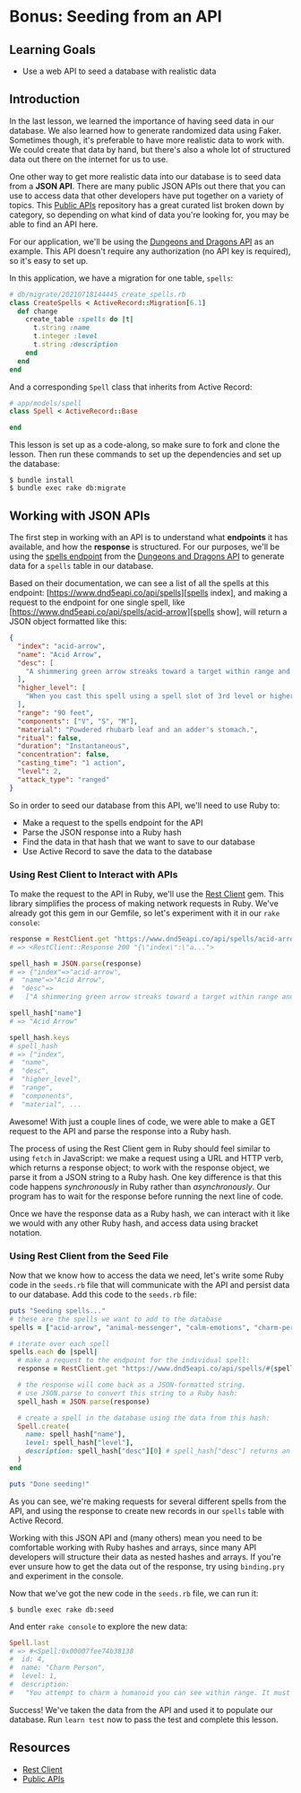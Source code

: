 # Bonus: Seeding from an API

## Learning Goals

- Use a web API to seed a database with realistic data

## Introduction

In the last lesson, we learned the importance of having seed data in our
database. We also learned how to generate randomized data using Faker. Sometimes
though, it's preferable to have more realistic data to work with. We could
create that data by hand, but there's also a whole lot of structured data out
there on the internet for us to use.

One other way to get more realistic data into our database is to seed data from
a **JSON API**. There are many public JSON APIs out there that you can use to
access data that other developers have put together on a variety of topics. This
[Public APIs][public apis] repository has a great curated list broken down by
category, so depending on what kind of data you're looking for, you may be able
to find an API here.

For our application, we'll be using the [Dungeons and Dragons API][dnd api] as
an example. This API doesn't require any authorization (no API key is required),
so it's easy to set up.

In this application, we have a migration for one table, `spells`:

```rb
# db/migrate/20210718144445_create_spells.rb
class CreateSpells < ActiveRecord::Migration[6.1]
  def change
    create_table :spells do |t|
      t.string :name
      t.integer :level
      t.string :description
    end
  end
end
```

And a corresponding `Spell` class that inherits from Active Record:

```rb
# app/models/spell
class Spell < ActiveRecord::Base

end
```

This lesson is set up as a code-along, so make sure to fork and clone the
lesson. Then run these commands to set up the dependencies and set up the
database:

```console
$ bundle install
$ bundle exec rake db:migrate
```

## Working with JSON APIs

The first step in working with an API is to understand what **endpoints** it has
available, and how the **response** is structured. For our purposes, we'll be
using the [spells endpoint][] from the [Dungeons and Dragons API][dnd api] to
generate data for a `spells` table in our database.

Based on their documentation, we can see a list of all the spells at this
endpoint: [https://www.dnd5eapi.co/api/spells][spells index], and making a
request to the endpoint for one single spell, like
[https://www.dnd5eapi.co/api/spells/acid-arrow][spells show], will return a JSON
object formatted like this:

```json
{
  "index": "acid-arrow",
  "name": "Acid Arrow",
  "desc": [
    "A shimmering green arrow streaks toward a target within range and bursts in a spray of acid. Make a ranged spell attack against the target. On a hit, the target takes 4d4 acid damage immediately and 2d4 acid damage at the end of its next turn. On a miss, the arrow splashes the target with acid for half as much of the initial damage and no damage at the end of its next turn."
  ],
  "higher_level": [
    "When you cast this spell using a spell slot of 3rd level or higher, the damage (both initial and later) increases by 1d4 for each slot level above 2nd."
  ],
  "range": "90 feet",
  "components": ["V", "S", "M"],
  "material": "Powdered rhubarb leaf and an adder's stomach.",
  "ritual": false,
  "duration": "Instantaneous",
  "concentration": false,
  "casting_time": "1 action",
  "level": 2,
  "attack_type": "ranged"
}
```

[spells index]: https://www.dnd5eapi.co/api/spells
[spells show]: https://www.dnd5eapi.co/api/spells/acid-arrow

So in order to seed our database from this API, we'll need to use Ruby to:

- Make a request to the spells endpoint for the API
- Parse the JSON response into a Ruby hash
- Find the data in that hash that we want to save to our database
- Use Active Record to save the data to the database

### Using Rest Client to Interact with APIs

To make the request to the API in Ruby, we'll use the
[Rest Client][rest-client] gem. This library simplifies the process of making
network requests in Ruby. We've already got this gem in our Gemfile, so let's
experiment with it in our `rake console`:

```rb
response = RestClient.get "https://www.dnd5eapi.co/api/spells/acid-arrow"
# => <RestClient::Response 200 "{\"index\":\"a...">

spell_hash = JSON.parse(response)
# => {"index"=>"acid-arrow",
#  "name"=>"Acid Arrow",
#  "desc"=>
#   ["A shimmering green arrow streaks toward a target within range and bursts in a spray of acid. Make a ranged spell attack against the target. On a hit, the target takes 4d4 acid damage immediately and 2d4 acid damage at the end of its next turn. On a miss, the arrow splashes the target with acid for half as much of the initial damage and no damage at the end of its next turn."], ...

spell_hash["name"]
# => "Acid Arrow"

spell_hash.keys
# spell_hash
# => ["index",
#  "name",
#  "desc",
#  "higher_level",
#  "range",
#  "components",
#  "material", ...
```

Awesome! With just a couple lines of code, we were able to make a GET request to
the API and parse the response into a Ruby hash.

The process of using the Rest Client gem in Ruby should feel similar to using
`fetch` in JavaScript: we make a request using a URL and HTTP verb, which
returns a response object; to work with the response object, we parse it from a
JSON string to a Ruby hash. One key difference is that this code happens
_synchronously_ in Ruby rather than _asynchronously_. Our program has to wait
for the response before running the next line of code.

Once we have the response data as a Ruby hash, we can interact with it like we
would with any other Ruby hash, and access data using bracket notation.

### Using Rest Client from the Seed File

Now that we know how to access the data we need, let's write some Ruby code in
the `seeds.rb` file that will communicate with the API and persist data to our
database. Add this code to the `seeds.rb` file:

```rb
puts "Seeding spells..."
# these are the spells we want to add to the database
spells = ["acid-arrow", "animal-messenger", "calm-emotions", "charm-person"]

# iterate over each spell
spells.each do |spell|
  # make a request to the endpoint for the individual spell:
  response = RestClient.get "https://www.dnd5eapi.co/api/spells/#{spell}"

  # the response will come back as a JSON-formatted string.
  # use JSON.parse to convert this string to a Ruby hash:
  spell_hash = JSON.parse(response)

  # create a spell in the database using the data from this hash:
  Spell.create(
    name: spell_hash["name"],
    level: spell_hash["level"],
    description: spell_hash["desc"][0] # spell_hash["desc"] returns an array, so we need to access the first index to get just a string of the description
  )
end

puts "Done seeding!"
```

As you can see, we're making requests for several different spells from the API,
and using the response to create new records in our `spells` table with Active
Record.

Working with this JSON API and (many others) mean you need to be comfortable
working with Ruby hashes and arrays, since many API developers will structure
their data as nested hashes and arrays. If you're ever unsure how to get the
data out of the response, try using `binding.pry` and experiment in the console.

Now that we've got the new code in the `seeds.rb` file, we can run it:

```console
$ bundle exec rake db:seed
```

And enter `rake console` to explore the new data:

```rb
Spell.last
# => #<Spell:0x00007fee74b38138
#  id: 4,
#  name: "Charm Person",
#  level: 1,
#  description:
#   "You attempt to charm a humanoid you can see within range. It must make a wisdom saving throw, and does so with advantage if you or your companions are fighting it. If it fails the saving throw, it is charmed by you until the spell ends or until you or your companions do anything harmful to it. The charmed creature regards you as a friendly acquaintance. When the spell ends, the creature knows it was charmed by you.">
```

Success! We've taken the data from the API and used it to populate our database.
Run `learn test` now to pass the test and complete this lesson.

## Resources

- [Rest Client][rest-client]
- [Public APIs][public apis]

[rest-client]: https://github.com/rest-client/rest-client
[public apis]: https://github.com/public-apis/public-apis
[dnd api]: http://www.dnd5eapi.co/docs/#intro
[spells endpoint]: http://www.dnd5eapi.co/docs/#spell-section
